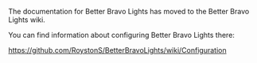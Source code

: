 The documentation for Better Bravo Lights has moved to the Better Bravo Lights wiki.

You can find information about configuring Better Bravo Lights there:

https://github.com/RoystonS/BetterBravoLights/wiki/Configuration
